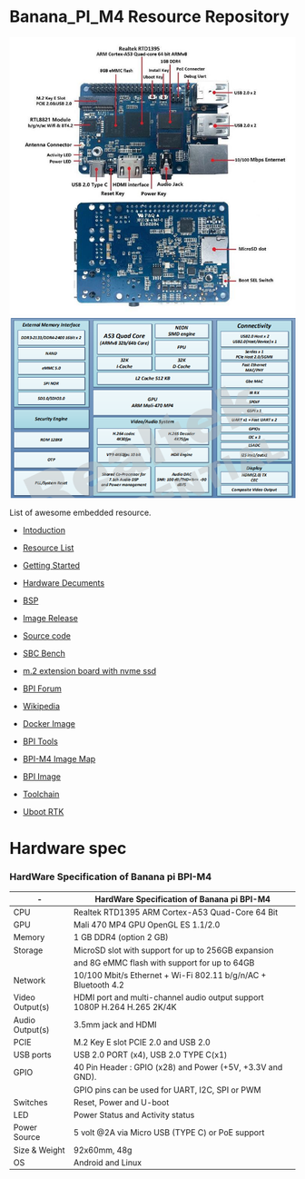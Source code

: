 # Banana_PI_M4 Resource Repository

![Optional Text](./Extra/Banana_Pi_BPI-M4_interface.JPG)
![Optional Text](./Extra/Chip_Architecture.png)

List of awesome embedded resource.

* [Intoduction](https://www.banana-pi.org/m4.html)

* [Resource List](https://wiki.banana-pi.org/Banana_Pi_BPI-M4)

* [Getting Started](https://wiki.banana-pi.org/Getting_Started_with_M4)

* [Hardware Decuments](https://wiki.banana-pi.org/Banana_Pi_BPI-M4#documents)

* [BSP](https://github.com/BPI-SINOVOIP/BPI-M4-bsp)

* [Image Release](https://wiki.banana-pi.org/Banana_Pi_BPI-M4#Image_Release)

* [Source code](https://wiki.banana-pi.org/Banana_Pi_BPI-M4#Source_code)

* [SBC Bench](https://github.com/ThomasKaiser/sbc-bench/blob/master/Results.md)

* [m.2 extension board with nvme ssd](https://forum.banana-pi.org/t/bpi-m4-m-2-extension-board-with-nvme-ssd/11999)

* [BPI Forum](https://forum.banana-pi.org/c/BPI-M4)

* [Wikipedia](https://en.wikipedia.org/wiki/Banana_Pi#Banana_Pi_BPI-M4)

* [Docker Image](https://hub.docker.com/r/sinovoip/bpi-build-linux-4.4/)

* [BPI Tools](https://github.com/BPI-SINOVOIP/bpi-tools)

* [BPI-M4 Image Map](https://wiki.banana-pi.org/M4_Image_Map)

* [BPI Image](https://download.banana-pi.dev/d/ca025d76afd448aabc63/?p=%2FImages%2FBPI-M4&mode=list)

* [Toolchain](https://github.com/BPI-SINOVOIP/BPI-M4-bsp/tree/master/toolchains)

* [Uboot RTK](https://github.com/BPI-SINOVOIP/BPI-M4-bsp/tree/master/u-boot-rtk)

# Hardware spec

### HardWare Specification of Banana pi BPI-M4

| -   	           |      HardWare Specification of Banana pi BPI-M4                             |
|------------------|-----------------------------------------------------------------------------|
|CPU	           |      Realtek RTD1395 ARM Cortex-A53 Quad-Core 64 Bit                        |
|GPU	           |      Mali 470 MP4 GPU OpenGL ES 1.1/2.0                                     |
|Memory	           |      1 GB DDR4 (option 2 GB)                                                |
|Storage	       |      MicroSD slot with support for up to 256GB expansion                    |
|                  |      and 8G eMMC flash with support for up to 64GB                          |
|Network	       |      10/100 Mbit/s Ethernet + Wi-Fi 802.11 b/g/n/AC + Bluetooth 4.2         |
|Video Output(s)   |     HDMI port and multi-channel audio output support 1080P H.264 H.265 2K/4K|
|Audio Output(s)   |     3.5mm jack and HDMI                                                     |
|PCIE	           |     M.2 Key E slot PCIE 2.0 and USB 2.0                                     |
|USB ports	       |     USB 2.0 PORT (x4), USB 2.0 TYPE C(x1)                                   |
|GPIO	           |     40 Pin Header : GPIO (x28) and Power (+5V, +3.3V and GND).              |
|                  |     GPIO pins can be used for UART, I2C, SPI or PWM                         |
|Switches	       |     Reset, Power and U-boot                                                 |
|LED	           |     Power Status and Activity status                                        |
|Power Source	   |     5 volt @2A via Micro USB (TYPE C) or PoE support                        |
|Size & Weight	   |     92x60mm, 48g                                                            |
|OS	               |     Android and Linux                                                       |